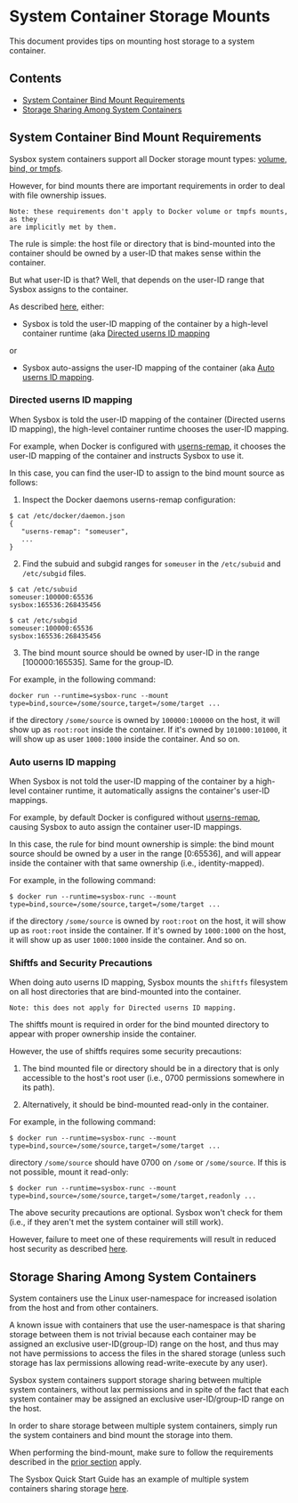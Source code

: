 # System Container Storage Mounts

This document provides tips on mounting host storage to a system container.

## Contents

-   [System Container Bind Mount Requirements](#system-container-bind-mount-requirements)
-   [Storage Sharing Among System Containers](#storage-sharing-among-system-containers)

## System Container Bind Mount Requirements

Sysbox system containers support all Docker storage mount types:
[volume, bind, or tmpfs](https://docs.docker.com/storage/).

However, for bind mounts there are important requirements in order to deal with
file ownership issues.

    Note: these requirements don't apply to Docker volume or tmpfs mounts, as they
    are implicitly met by them.

The rule is simple: the host file or directory that is bind-mounted into the container
should be owned by a user-ID that makes sense within the container.

But what user-ID is that? Well, that depends on the user-ID range that Sysbox assigns to
the container.

As described [here](security.md#user-namespace-id-mapping), either:

-   Sysbox is told the user-ID mapping of the container by a high-level container runtime (aka [Directed userns ID mapping](security.md#directed-userns-id-mapping)

or

-   Sysbox auto-assigns the user-ID mapping of the container (aka [Auto userns ID mapping](security.md#auto-userns-id-mapping).

### Directed userns ID mapping

When Sysbox is told the user-ID mapping of the container (Directed userns ID
mapping), the high-level container runtime chooses the user-ID mapping.

For example, when Docker is configured with [userns-remap](https://docs.docker.com/engine/security/userns-remap/),
it chooses the user-ID mapping of the container and instructs Sysbox to use it.

In this case, you can find the user-ID to assign to the bind mount source as
follows:

1) Inspect the Docker daemons userns-remap configuration:

```console
$ cat /etc/docker/daemon.json
{
   "userns-remap": "someuser",
   ...
}
```

2) Find the subuid and subgid ranges for `someuser` in the `/etc/subuid` and
   `/etc/subgid` files.

```console
$ cat /etc/subuid
someuser:100000:65536
sysbox:165536:268435456

$ cat /etc/subgid
someuser:100000:65536
sysbox:165536:268435456
```

3) The bind mount source should be owned by user-ID in the range [100000:165535].
   Same for the group-ID.

For example, in the following command:

    docker run --runtime=sysbox-runc --mount type=bind,source=/some/source,target=/some/target ...

if the directory `/some/source` is owned by `100000:100000` on the host, it will
show up as `root:root` inside the container. If it's owned by `101000:101000`,
it will show up as user `1000:1000` inside the container. And so on.

### Auto userns ID mapping

When Sysbox is not told the user-ID mapping of the container by a high-level
container runtime, it automatically assigns the container's user-ID mappings.

For example, by default Docker is configured without [userns-remap](https://docs.docker.com/engine/security/userns-remap/),
causing Sysbox to auto assign the container user-ID mappings.

In this case, the rule for bind mount ownership is simple: the bind mount source
should be owned by a user in the range [0:65536], and will appear inside the
container with that same ownership (i.e., identity-mapped).

For example, in the following command:

```console
$ docker run --runtime=sysbox-runc --mount type=bind,source=/some/source,target=/some/target ...
```

if the directory `/some/source` is owned by `root:root` on the host, it will show up as `root:root`
inside the container. If it's owned by `1000:1000` on the host, it will show up as
user `1000:1000` inside the container. And so on.

### Shiftfs and Security Precautions

When doing auto userns ID mapping, Sysbox mounts the `shiftfs` filesystem on
all host directories that are bind-mounted into the container.

    Note: this does not apply for Directed userns ID mapping.

The shiftfs mount is required in order for the bind mounted directory to appear
with proper ownership inside the container.

However, the use of shiftfs requires some security precautions:

1) The bind mounted file or directory should be in a directory that is only
   accessible to the host's root user (i.e., 0700 permissions somewhere in its
   path).

2) Alternatively, it should be bind-mounted read-only in the container.

For example, in the following command:

```console
$ docker run --runtime=sysbox-runc --mount type=bind,source=/some/source,target=/some/target ...
```

directory `/some/source` should have 0700 on `/some` or `/some/source`. If this is not
possible, mount it read-only:

```console
$ docker run --runtime=sysbox-runc --mount type=bind,source=/some/source,target=/some/target,readonly ...
```

The above security precautions are optional. Sysbox won't check for them (i.e.,
if they aren't met the system container will still work).

However, failure to meet one of these requirements will result in reduced host
security as described [here](design.md#shiftfs-security-precautions).

## Storage Sharing Among System Containers

System containers use the Linux user-namespace for increased isolation from the
host and from other containers.

A known issue with containers that use the user-namespace is that sharing
storage between them is not trivial because each container may be assigned an
exclusive user-ID(group-ID) range on the host, and thus may not have permissions
to access the files in the shared storage (unless such storage has lax
permissions allowing read-write-execute by any user).

Sysbox system containers support storage sharing between multiple system
containers, without lax permissions and in spite of the fact that each system
container may be assigned an exclusive user-ID/group-ID range on the host.

In order to share storage between multiple system containers, simply run the
system containers and bind mount the storage into them.

When performing the bind-mount, make sure to follow the requirements described in
the [prior section](#system-container-bind-mount-requirements) apply.

The Sysbox Quick Start Guide has an example of multiple system containers
sharing storage [here](../quickstart.md#sharing-storage-among-system-containers).

